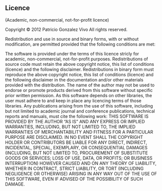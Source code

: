 ## Licence
(Academic, non-commercial, not-for-profit licence)

Copyright © 2012 Patricio Gonzalez Vivo All rights reserved.

Redistribution and use in source and binary forms, with or without modification, are permitted provided that the following conditions are met:

The software is provided under the terms of this licence stricly for academic, non-commercial, not-for-profit purposes.
Redistributions of source code must retain the above copyright notice, this list of conditions (licence) and the following disclaimer.
Redistributions in binary form must reproduce the above copyright notice, this list of conditions (licence) and the following disclaimer in the documentation and/or other materials provided with the distribution.
The name of the author may not be used to endorse or promote products derived from this software without specific prior written permission.
As this software depends on other libraries, the user must adhere to and keep in place any licencing terms of those libraries.
Any publications arising from the use of this software, including but not limited to academic journal and conference publications, technical reports and manuals, must cite the following work:
THIS SOFTWARE IS PROVIDED BY THE AUTHOR “AS IS” AND ANY EXPRESS OR IMPLIED WARRANTIES, INCLUDING, BUT NOT LIMITED TO, THE IMPLIED WARRANTIES OF MERCHANTABILITY AND FITNESS FOR A PARTICULAR PURPOSE ARE DISCLAIMED. IN NO EVENT SHALL THE COPYRIGHT HOLDER OR CONTRIBUTORS BE LIABLE FOR ANY DIRECT, INDIRECT, INCIDENTAL, SPECIAL, EXEMPLARY, OR CONSEQUENTIAL DAMAGES (INCLUDING, BUT NOT LIMITED TO, PROCUREMENT OF SUBSTITUTE GOODS OR SERVICES; LOSS OF USE, DATA, OR PROFITS; OR BUSINESS INTERRUPTION) HOWEVER CAUSED AND ON ANY THEORY OF LIABILITY, WHETHER IN CONTRACT, STRICT LIABILITY, OR TORT (INCLUDING NEGLIGENCE OR OTHERWISE) ARISING IN ANY WAY OUT OF THE USE OF THIS SOFTWARE, EVEN IF ADVISED OF THE POSSIBILITY OF SUCH DAMAGE.